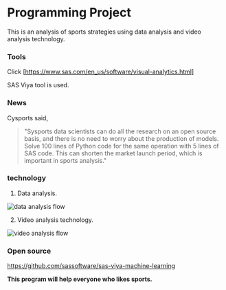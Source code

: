 # Programming Project
This is an analysis of sports strategies using data analysis and video analysis technology.

### Tools
Click [https://www.sas.com/en_us/software/visual-analytics.html]

SAS Viya tool is used.


### News
Cysports said, 
> "Sysports data scientists can do all the research on an open source basis, and there is no need to worry about the production of models. Solve 100 lines of Python code for the same operation with 5 lines of SAS code. This can shorten the market launch period, which is important in sports analysis."


### technology
1. Data analysis.

![data analysis flow](<img width="485" alt="화면 캡처 2021-10-28 180328" src="https://user-images.githubusercontent.com/92665551/139571903-a13f7517-aa5f-4fe5-9603-0c697cb8bac9.png">)


2. Video analysis technology.

![video analysis flow](<img width="221" alt="화면 캡처 2021-10-28 174720" src="https://user-images.githubusercontent.com/92665551/139571966-70812774-f15c-4dce-8a67-ef3940cceeab.png">)



### Open source
<https://github.com/sassoftware/sas-viya-machine-learning>




**This program will help everyone who likes sports.**








